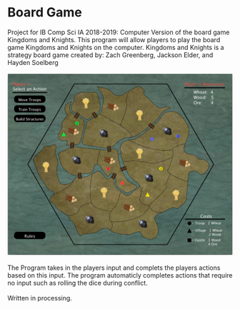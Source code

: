 # Board Game

Project for IB Comp Sci IA 2018-2019:
Computer Version of the board game Kingdoms and Knights.  This program will allow players to play the board game Kingdoms and Knights on the computer.  Kingdoms and Knights is a strategy board game created by: Zach Greenberg, Jackson Elder, and Hayden Soelberg
<br> <br> 
<img src="boardGame.png" alt="Running Application">
<br> <br> 
The Program takes in the players input and complets the players actions based on this input. The program automaticly completes actions that require no input such as rolling the dice during conflict.
<br> <br> 
Written in processing.

